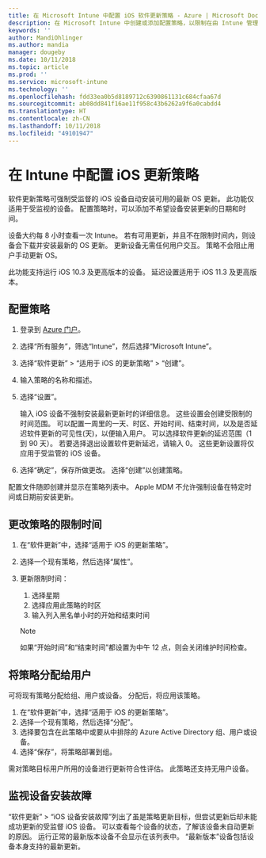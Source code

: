 ```yaml
---
title: 在 Microsoft Intune 中配置 iOS 软件更新策略 - Azure | Microsoft Docs
description: 在 Microsoft Intune 中创建或添加配置策略，以限制在由 Intune 管理或监督的 iOS 设备上自动安装软件更新的时间。 可以选择不安装更新的日期和时间。 还可以将此策略分配给组、用户或设备，并检查是否存在任何安装故障。
keywords: ''
author: MandiOhlinger
ms.author: mandia
manager: dougeby
ms.date: 10/11/2018
ms.topic: article
ms.prod: ''
ms.service: microsoft-intune
ms.technology: ''
ms.openlocfilehash: fdd33ea0b5d8189712c6390861131c684cfaa67d
ms.sourcegitcommit: ab08dd841f16ae11f958c43b6262a9f6a0cabdd4
ms.translationtype: HT
ms.contentlocale: zh-CN
ms.lasthandoff: 10/11/2018
ms.locfileid: "49101947"
---
```

# <a name="configure-ios-update-policies-in-intune"></a>在 Intune 中配置 iOS 更新策略

软件更新策略可强制受监督的 iOS 设备自动安装可用的最新 OS 更新。 此功能仅适用于受监视的设备。 配置策略时，可以添加不希望设备安装更新的日期和时间。 

设备大约每 8 小时查看一次 Intune。 若有可用更新，并且不在限制时间内，则设备会下载并安装最新的 OS 更新。 更新设备无需任何用户交互。 策略不会阻止用户手动更新 OS。

此功能支持运行 iOS 10.3 及更高版本的设备。 延迟设置适用于 iOS 11.3 及更高版本。

## <a name="configure-the-policy"></a>配置策略
1. 登录到 [Azure 门户](https://portal.azure.com)。
2. 选择“所有服务”，筛选“Intune”，然后选择“Microsoft Intune”。
3. 选择“软件更新” > “适用于 iOS 的更新策略” > “创建”。
4. 输入策略的名称和描述。
5. 选择“设置”。 

    输入 iOS 设备不强制安装最新更新时的详细信息。 这些设置会创建受限制的时间范围。 可以配置一周里的一天、时区、开始时间、结束时间，以及是否延迟软件更新的可见性(天)，以便输入用户。 可以选择软件更新的延迟范围（1 到 90 天）。 若要选择退出设置软件更新延迟，请输入 0。 这些更新设置将仅应用于受监管的 iOS 设备。

6. 选择“确定”，保存所做更改。 选择“创建”以创建策略。

配置文件随即创建并显示在策略列表中。 Apple MDM 不允许强制设备在特定时间或日期前安装更新。 

## <a name="change-the-restricted-times-for-the-policy"></a>更改策略的限制时间

1. 在“软件更新”中，选择“适用于 iOS 的更新策略”。
2. 选择一个现有策略，然后选择“属性”。
3. 更新限制时间：

    1. 选择星期
    2. 选择应用此策略的时区
    3. 输入列入黑名单小时的开始和结束时间

    > [!NOTE]
    > 如果“开始时间”和“结束时间”都设置为中午 12 点，则会关闭维护时间检查。

## <a name="assign-the-policy-to-users"></a>将策略分配给用户

可将现有策略分配给组、用户或设备。 分配后，将应用该策略。

1. 在“软件更新”中，选择“适用于 iOS 的更新策略”。
2. 选择一个现有策略，然后选择“分配”。 
3. 选择要包含在此策略中或要从中排除的 Azure Active Directory 组、用户或设备。
4. 选择“保存”，将策略部署到组。

需对策略目标用户所用的设备进行更新符合性评估。 此策略还支持无用户设备。

## <a name="monitor-device-installation-failures"></a>监视设备安装故障
<!-- 1352223 -->
“软件更新” > “iOS 设备安装故障”列出了虽是策略更新目标，但尝试更新后却未能成功更新的受监督 iOS 设备。 可以查看每个设备的状态，了解该设备未自动更新的原因。 运行正常的最新版本设备不会显示在该列表中。 “最新版本”设备包括设备本身支持的最新更新。

